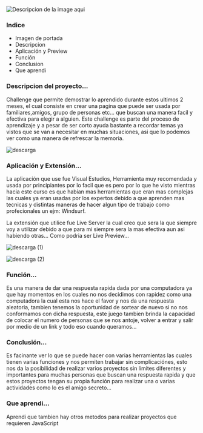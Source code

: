 
![Descripcion de la image aqui](https://github.com/user-attachments/assets/8f2e019c-2e25-45e9-ba53-1d138a22a773)

### Indice

+ Imagen de portada
+ Descripcion
+ Aplicación y Preview
+ Función
+ Conclusion
+ Que aprendi

### Descripcion del proyecto...
Challenge que permite demostrar
lo aprendido durante estos ultimos 2 meses,
el cual consiste en crear una pagina que 
puede ser usada por familiares,amigos,
grupo de personas etc... que buscan una 
manera facil y efectiva para elegir a
alguien.
Este challenge es parte del proceso de aprendizaje
y a pesar de ser corto ayuda bastante a recordar
temas ya vistos que se van a necesitar en muchas 
situaciones, asi que lo podemos ver como una 
manera de refrescar la memoria.

![descarga](https://github.com/user-attachments/assets/035dd49e-9e50-4a7d-af33-0dc869588075)


### Aplicación y Extensión... 
La aplicación que use fue Visual Estudios, 
Herramienta muy recomendada y usada por 
principiantes por lo facil que es pero
por lo que he visto mientras hacia este curso
es que habian mas herramientas que eran mas 
complejas las cuales ya eran usadas por los
expertos debido a que aprenden mas tecnicas 
y distintas maneras de hacer algun tipo de 
trabajo como profecionales un ejm: Windsurf.

La extensión que utilice fue Live Server 
la cual creo que sera la que siempre voy a 
utilizar debido a que para mi siempre sera
la mas efectiva aun asi habiendo otras...
Como podria ser Live Preview... 

![descarga (1)](https://github.com/user-attachments/assets/371224bc-4294-49a5-bcfa-624c32ef53fb)

![descarga (2)](https://github.com/user-attachments/assets/87322e1b-9ac8-4670-927a-4abaff314791)

### Función...
Es una manera de dar una respuesta rapida dada 
por una computadora ya que hay momentos en los
cuales no nos decidimos con rapidez como una 
computadora la cual esta nos hace el favor y
nos da una respuesta aleatoria, tambien tenemos
la oportunidad de sortear de nuevo si no nos 
conformamos con dicha respuesta, este juego 
tambien brinda la capacidad de colocar el numero 
de personas que se nos antoje, volver a entrar y 
salir por medio de un link y todo eso cuando queramos...

### Conclusión...
Es facinante ver lo que se puede hacer con varias 
herramientas las cuales tienen varias funciones y nos
permiten trabajar sin complicaciónes, esto nos da 
la posibilidad de realizar varios proyectos sin limites
diferentes y importantes para muchas personas que 
buscan una respuesta rapida y que estos proyectos
tengan su propia función para realizar una o varias
actividades como lo es el amigo secreto...

### Que aprendi...
Aprendi que tambien hay otros metodos para realizar
proyectos que requieren JavaScript 
